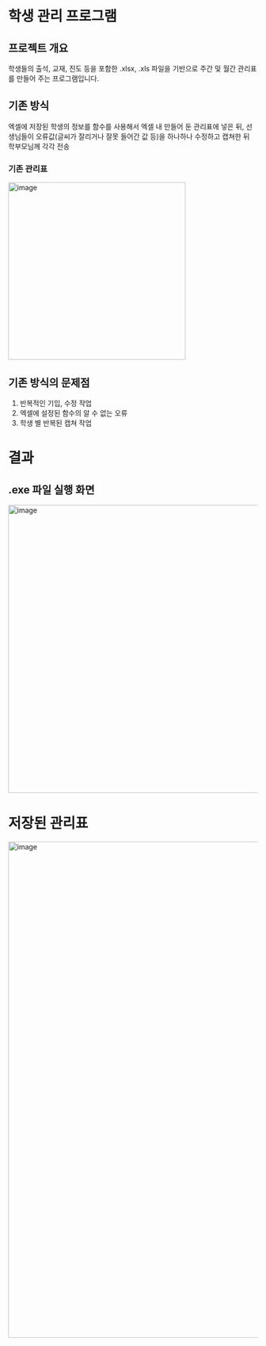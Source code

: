 # 학생 관리 프로그램

## 프로젝트 개요
학생들의 출석, 교재, 진도 등을 포함한 .xlsx, .xls 파일을 기반으로 주간 및 월간 관리표를 만들어 주는 프로그램입니다.

## 기존 방식
엑셀에 저장된 학생의 정보를 함수를 사용해서 엑셀 내 만들어 둔 관리표에 넣은 뒤, 선생님들이 오류값(글씨가 잘리거나 잘못 들어간 값 등)을 하나하나 수정하고 캡쳐한 뒤 학부모님께 각각 전송

### 기존 관리표
<img width="358" alt="image" src="https://user-images.githubusercontent.com/43024854/195503413-8503bd0f-5dad-4bb3-8254-504ba0b3f2e9.png">

## 기존 방식의 문제점
1. 반복적인 기입, 수정 작업
2. 엑셀에 설정된 함수의 알 수 없는 오류
3. 학생 별 반복된 캡쳐 작업

# 결과
## .exe 파일 실행 화면
<img width="581" alt="image" src="https://user-images.githubusercontent.com/43024854/195505031-a848f1fa-1553-407a-ad78-96458f5f17fe.png">

# 저장된 관리표
<img width="1001" alt="image" src="https://user-images.githubusercontent.com/43024854/195505562-f9e38955-bb08-4359-8262-0785bdb1f791.png">
